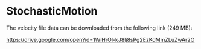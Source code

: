 # StochasticMotion

The velocity file data can be downloaded from the following link (249 MB):

https://drive.google.com/open?id=1WiHrOl-kJ8lj8sPg2EzKdMmZLuZwAr2O
